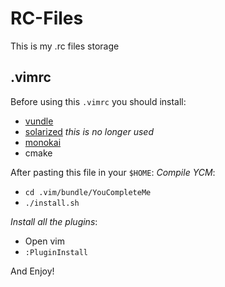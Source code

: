 # RC-Files
This is my .rc files storage

## .vimrc

Before using this `.vimrc` you should install:
- [vundle](https://github.com/gmarik/Vundle.vim)
- [solarized](https://github.com/altercation/vim-colors-solarized) _this is no longer used_
- [monokai](https://github.com/sickill/vim-monokai)
- cmake

After pasting this file in your `$HOME`:
_Compile YCM_:
- `cd .vim/bundle/YouCompleteMe`
- `./install.sh`

_Install all the plugins_:
- Open vim
- `:PluginInstall`

And Enjoy!
